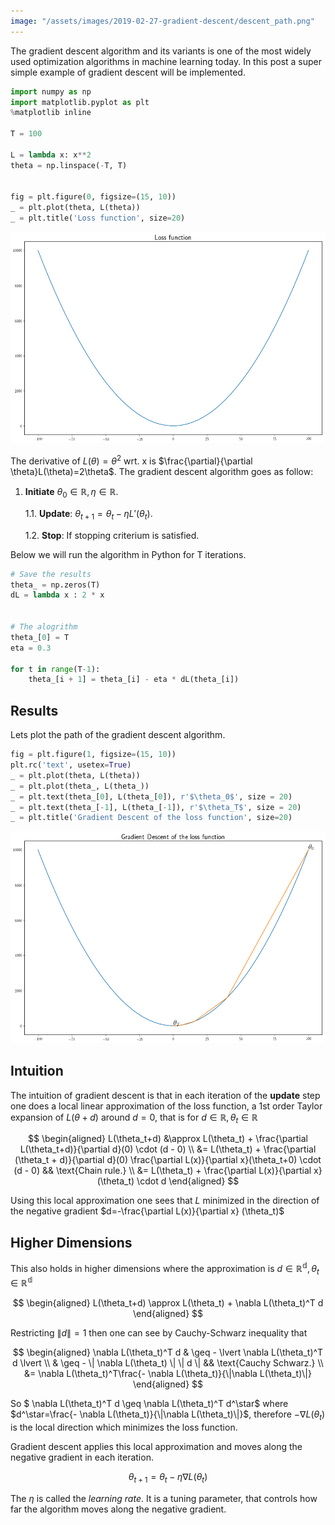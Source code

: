 ```yaml
---
image: "/assets/images/2019-02-27-gradient-descent/descent_path.png"
---
```


The gradient descent algorithm and its variants is one of the most widely used optimization algorithms in machine learning today<!--more-->. In this post a super simple example of gradient descent will be implemented.


```python
import numpy as np
import matplotlib.pyplot as plt
%matplotlib inline

T = 100

L = lambda x: x**2
theta = np.linspace(-T, T)


fig = plt.figure(0, figsize=(15, 10))
_ = plt.plot(theta, L(theta))
_ = plt.title('Loss function', size=20)
```

<img src="/assets/images/2019-02-27-gradient-descent/loss_function.png">

The derivative of $L(\theta)=\theta^2$ wrt. x is $\frac{\partial}{\partial \theta}L(\theta)=2\theta$. The gradient descent algorithm goes as follow:


1. **Initiate** $\theta_0\in\mathbb{R}, \eta\in\mathbb{R}$.

    1.1. **Update**: $\theta_{t+1} = \theta_t - \eta L'(\theta_t)$.

    1.2. **Stop**: If stopping criterium is satisfied.

Below we will run the algorithm in Python for T iterations.


```python
# Save the results
theta_ = np.zeros(T)
dL = lambda x : 2 * x


# The alogrithm
theta_[0] = T
eta = 0.3

for t in range(T-1):
    theta_[i + 1] = theta_[i] - eta * dL(theta_[i])
```

## Results

Lets plot the path of the gradient descent algorithm.


```python
fig = plt.figure(1, figsize=(15, 10))
plt.rc('text', usetex=True)
_ = plt.plot(theta, L(theta))
_ = plt.plot(theta_, L(theta_))
_ = plt.text(theta_[0], L(theta_[0]), r'$\theta_0$', size = 20)
_ = plt.text(theta_[-1], L(theta_[-1]), r'$\theta_T$', size = 20)
_ = plt.title('Gradient Descent of the loss function', size=20)
```

<img src="/assets/images/2019-02-27-gradient-descent/descent_path.png">


## Intuition

The intuition of gradient descent is that in each iteration of the **update** step one does a local linear approximation of the loss function, a 1st order Taylor expansion of $L(\theta+d)$ around $d=0$, that is for $d\in\mathbb{R}, \theta_t\in\mathbb{R}$

$$
\begin{aligned}
    L(\theta_t+d) &\approx L(\theta_t) + \frac{\partial L(\theta_t+d)}{\partial d}(0) \cdot (d - 0) \\
    &= L(\theta_t) + \frac{\partial (\theta_t + d)}{\partial d}(0) \frac{\partial L(x)}{\partial x}(\theta_t+0) \cdot (d - 0)  && \text{Chain rule.} \\
    &= L(\theta_t) + \frac{\partial L(x)}{\partial x} (\theta_t) \cdot d
\end{aligned}
$$

Using this local approximation one sees that $L$ minimized in the direction of the negative gradient $d=-\frac{\partial L(x)}{\partial x} (\theta_t)$

## Higher Dimensions

This also holds in higher dimensions where the approximation is $d\in\mathbb{R^d}, \theta_t\in\mathbb{R^d}$

$$
\begin{aligned}
    L(\theta_t+d) \approx L(\theta_t) + \nabla L(\theta_t)^T d
\end{aligned}
$$

Restricting $\|d\|=1$ then one can see by Cauchy-Schwarz inequality that

$$
\begin{aligned}
    \nabla L(\theta_t)^T d & \geq - \lvert \nabla L(\theta_t)^T d \lvert \\
    & \geq - \| \nabla L(\theta_t) \| \| d \| && \text{Cauchy Schwarz.} \\
        &= \nabla L(\theta_t)^T\frac{- \nabla L(\theta_t)}{\|\nabla L(\theta_t)\|}
\end{aligned}
$$

So $ \nabla L(\theta_t)^T d \geq \nabla L(\theta_t)^T d^\star$ where $d^\star=\frac{- \nabla L(\theta_t)}{\|\nabla L(\theta_t)\|}$, therefore $- \nabla L(\theta_t)$ is the local direction which minimizes the loss function.

Gradient descent applies this local approximation and moves along the negative gradient in each iteration.

$$
\theta_{t+1} = \theta_t - \eta \nabla L(\theta_t)
$$

The $\eta$ is called the *learning rate*. It is a tuning parameter, that controls how far the algorithm moves along the negative gradient.
